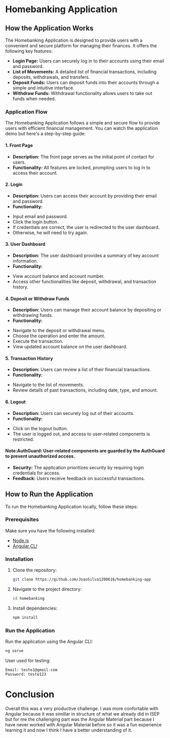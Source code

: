 # Homebanking Application

## How the Application Works

The Homebanking Application is designed to provide users with a convenient and secure platform for managing their finances. It offers the following key features:

* **Login Page:** Users can securely log in to their accounts using their email and password.
* **List of Movements:** A detailed list of financial transactions, including deposits, withdrawals, and transfers.
* **Deposit Funds:** Users can deposit funds into their accounts through a simple and intuitive interface.
* **Withdraw Funds:** Withdrawal functionality allows users to take out funds when needed.

### Application Flow

The Homebanking Application follows a simple and secure flow to provide users with efficient financial management. You can watch the application demo but here's a step-by-step guide:

#### 1. Front Page

* **Description:** The front page serves as the initial point of contact for users.
* **Functionality:** All features are locked, prompting users to log in to access their account.

#### 2. Login

* **Description:** Users can access their account by providing their email and password.
* **Functionality:**

- Input email and password.
- Click the login button.
- If credentials are correct, the user is redirected to the user dashboard.
- Otherwise, he will need to try again.

#### 3. User Dashboard

* **Description:** The user dashboard provides a summary of key account information.
* **Functionality:**

- View account balance and account number.
- Access other functionalities like deposit, withdrawal, and transaction history.

#### 4. Deposit or Withdraw Funds

* **Description:** Users can manage their account balance by depositing or withdrawing funds.
* **Functionality:**

- Navigate to the deposit or withdrawal menu.
- Choose the operation and enter the amount.
- Execute the transaction.
- View updated account balance on the user dashboard.

#### 5. Transaction History

* **Description:** Users can review a list of their financial transactions.
* **Functionality:**

- Navigate to the list of movements.
- Review details of past transactions, including date, type, and amount.

#### 6. Logout

* **Description:** Users can securely log out of their accounts.
* **Functionality:**

- Click on the logout button.
- The user is logged out, and access to user-related components is restricted.

#### Note:**AuthGuard:** User-related components are guarded by the AuthGuard to prevent unauthorized access.

* **Security:** The application prioritizes security by requiring login credentials for access.
* **Feedback:** Users receive feedback on successful transactions.

## How to Run the Application

To run the Homebanking Application locally, follow these steps:

### Prerequisites

Make sure you have the following installed:

- [Node.js](https://nodejs.org/)
- [Angular CLI](https://angular.io/cli)

### Installation

1. Clone the repository:

   ```bash
   git clone https://github.com/JoaoSilva1200616/homebanking-app
   ```
2. Navigate to the project directory:

   ```bash
   cd homebanking
   ```
3. Install dependencies:

   ```bash
   npm install
   ```

### Run the Application

Run the application using the Angular CLI:

```bash
ng serve
```

User used for testing:

```
Email: teste1@gmail.com
Password: teste123
```

# Conclusion

Overall this was a very productive challenge. I was more confortable with Angular because it was simillar in structure of what we already did in ISEP but for me the challenging part was the Angular Material part because I have never worked with Angular Material before so it was a fun experience learning it and now I think I have a better understanding of it.
